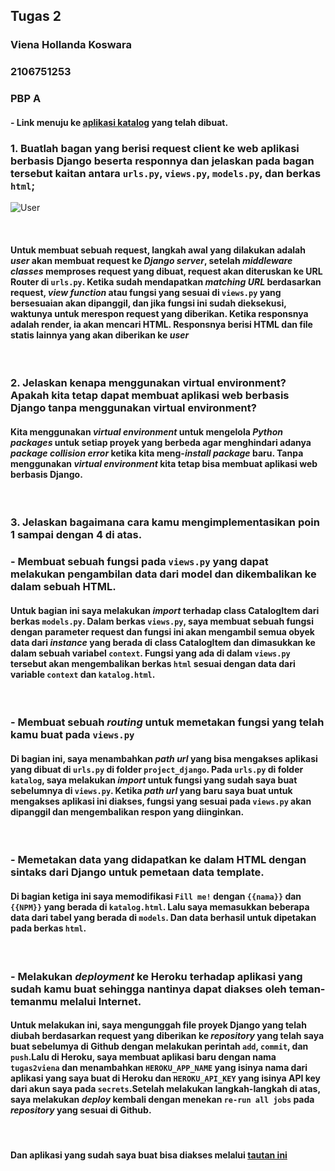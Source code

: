 ## Tugas 2

### Viena Hollanda Koswara 
### 2106751253
### PBP A

#### - Link menuju ke [aplikasi katalog](https://tugas2viena.herokuapp.com/) yang telah dibuat.

### 1. Buatlah bagan yang berisi request client ke web aplikasi berbasis Django beserta responnya dan jelaskan pada bagan tersebut kaitan antara `urls.py`, `views.py`, `models.py`, dan berkas `html`;

![User](https://user-images.githubusercontent.com/112618738/190313748-a0ba9c05-ed78-4c65-9091-f92463994b4e.png)

<p>&nbsp;</p>

#### Untuk membuat sebuah request, langkah awal yang dilakukan adalah *user* akan membuat request ke *Django server*, setelah *middleware classes* memproses request yang dibuat, request akan diteruskan ke URL Router di `urls.py`. Ketika sudah mendapatkan *matching URL* berdasarkan request, *view function* atau fungsi yang sesuai di `views.py` yang bersesuaian akan dipanggil, dan jika fungsi ini sudah dieksekusi, waktunya untuk merespon request yang diberikan. Ketika responsnya adalah render, ia akan mencari HTML. Responsnya berisi HTML dan file statis lainnya yang akan diberikan ke *user*

<p>&nbsp;</p>

### 2. Jelaskan kenapa menggunakan virtual environment? Apakah kita tetap dapat membuat aplikasi web berbasis Django tanpa menggunakan virtual environment?
#### Kita menggunakan *virtual environment* untuk mengelola *Python packages* untuk setiap proyek yang berbeda agar menghindari adanya *package collision error* ketika kita meng-*install package* baru. Tanpa menggunakan *virtual environment* kita tetap bisa membuat aplikasi web berbasis Django.

<p>&nbsp;</p>

### 3. Jelaskan bagaimana cara kamu mengimplementasikan poin 1 sampai dengan 4 di atas.

### - Membuat sebuah fungsi pada `views.py` yang dapat melakukan pengambilan data dari model dan dikembalikan ke dalam sebuah HTML.
#### Untuk bagian ini saya melakukan *import* terhadap class CatalogItem dari berkas `models.py`. Dalam berkas `views.py`, saya membuat sebuah fungsi dengan parameter request dan fungsi ini akan mengambil semua obyek data dari *instance* yang berada di class CatalogItem dan dimasukkan ke dalam sebuah variabel `context`. Fungsi yang ada di dalam `views.py` tersebut akan mengembalikan berkas `html` sesuai dengan data dari variable `context` dan `katalog.html`.

<p>&nbsp;</p>

### - Membuat sebuah *routing* untuk memetakan fungsi yang telah kamu buat pada `views.py`
#### Di bagian ini, saya menambahkan *path url* yang bisa mengakses aplikasi yang dibuat di `urls.py` di folder `project_django`. Pada `urls.py` di folder `katalog`, saya melakukan *import* untuk fungsi yang sudah saya buat sebelumnya di `views.py`. Ketika *path url* yang baru saya buat untuk mengakses aplikasi ini diakses, fungsi yang sesuai pada `views.py` akan dipanggil dan mengembalikan respon yang diinginkan.

<p>&nbsp;</p>

### - Memetakan data yang didapatkan ke dalam HTML dengan sintaks dari Django untuk pemetaan data template.
#### Di bagian ketiga ini saya memodifikasi `Fill me!` dengan `{{nama}}` dan `{{NPM}}` yang berada di `katalog.html`. Lalu saya memasukkan beberapa data dari tabel yang berada di `models`. Dan data berhasil untuk dipetakan pada berkas `html`.

<p>&nbsp;</p>

### - Melakukan *deployment* ke Heroku terhadap aplikasi yang sudah kamu buat sehingga nantinya dapat diakses oleh teman-temanmu melalui Internet.
#### Untuk melakukan ini, saya mengunggah file proyek Django yang telah diubah berdasarkan request yang diberikan ke *repository* yang telah saya buat sebelumya di Github dengan melakukan perintah `add`, `commit`, dan `push`.Lalu di Heroku, saya membuat aplikasi baru dengan nama `tugas2viena` dan menambahkan `HEROKU_APP_NAME` yang isinya nama dari aplikasi yang saya buat di Heroku dan `HEROKU_API_KEY` yang isinya API key dari akun saya pada `secrets`.Setelah melakukan langkah-langkah di atas, saya melakukan *deploy* kembali dengan menekan `re-run all jobs` pada *repository* yang sesuai di Github.

<p>&nbsp;</p>

#### Dan aplikasi yang sudah saya buat bisa diakses melalui [tautan ini](https://tugas2viena.herokuapp.com/)


